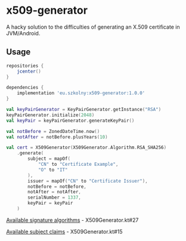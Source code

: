 # x509-generator

A hacky solution to the difficulties of generating an X.509 certificate in JVM/Android.

## Usage

```groovy
repositories {
    jcenter()
}

dependencies {
    implementation 'eu.szkolny:x509-generator:1.0.0'
}
```

```kotlin
val keyPairGenerator = KeyPairGenerator.getInstance("RSA")
keyPairGenerator.initialize(2048)
val keyPair = keyPairGenerator.generateKeyPair()

val notBefore = ZonedDateTime.now()
val notAfter = notBefore.plusYears(10)

val cert = X509Generator(X509Generator.Algorithm.RSA_SHA256)
    .generate(
        subject = mapOf(
            "CN" to "Certificate Example",
            "O" to "IT"
        ),
        issuer = mapOf("CN" to "Certificate Issuer"),
        notBefore = notBefore,
        notAfter = notAfter,
        serialNumber = 1337,
        keyPair = keyPair
    )
```

[Available signature algorithms](https://github.com/szkolny-eu/x509-generator/blob/master/src/main/kotlin/eu/szkolny/x509/X509Generator.kt#L27) - X509Generator.kt#27

[Available subject claims](https://github.com/szkolny-eu/x509-generator/blob/master/src/main/kotlin/eu/szkolny/x509/X509Generator.kt#L15) - X509Generator.kt#15

